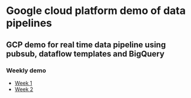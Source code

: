 # Google cloud platform demo of data pipelines

## GCP demo for real time data pipeline using pubsub, dataflow templates and BigQuery

### Weekly demo

* [Week 1](./week1)
* [Week 2](./week2)